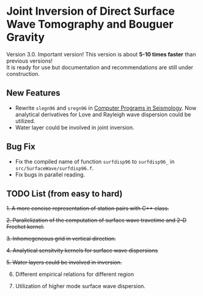 # Joint Inversion of Direct Surface Wave Tomography and Bouguer Gravity
Version 3.0. Important version! This version is about **5-10 times faster** than previous versions!  
It is ready for use but documentation and recommendations are still under construction.

## New Features
* Rewrite `slegn96` and `sregn96` in [Computer Programs in Seismology](http://www.eas.slu.edu/eqc/eqccps.html). Now analytical derivatives for Love and Rayleigh wave dispersion could be utilized.
* Water layer could be involved in joint inversion.

## Bug Fix
* Fix the compiled name of function `surfdisp96`  to `surfdisp96_` in `src/SurfaceWave/surfdisp96.f`.
* Fix bugs in parallel reading.

## TODO List (from easy to hard)  


~~1. A more concise representation of station pairs with C++ class.~~

~~2. Parallelization of the computation of surface wave travetime and 2-D Frechet kernel.~~

~~3. Inhomegeneous grid in vertical direction.~~

~~4. Analytical sensitvity kernels for surface wave dispersions~~

~~5. Water layers could be involved in inversion.~~ 

6. Different empirical relations for different region

7. Utilization of higher mode surface wave dispersion.

